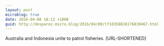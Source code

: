```yaml
---
layout: post
microblog: true
date: 2016-04-08 18:12 +1000
guid: http://desparoz.micro.blog/2016/04/08/t718350828176830467.html
---
```

Australia and Indonesia unite to patrol fisheries. [URL-SHORTENED]
